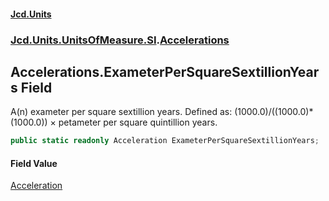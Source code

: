 #### [Jcd.Units](index.md 'index')
### [Jcd.Units.UnitsOfMeasure.SI](Jcd.Units.UnitsOfMeasure.SI.md 'Jcd.Units.UnitsOfMeasure.SI').[Accelerations](Accelerations.md 'Jcd.Units.UnitsOfMeasure.SI.Accelerations')

## Accelerations.ExameterPerSquareSextillionYears Field

A(n) exameter per square sextillion years. Defined as: (1000.0)/((1000.0)*(1000.0)) × petameter per square quintillion years.

```csharp
public static readonly Acceleration ExameterPerSquareSextillionYears;
```

#### Field Value
[Acceleration](Acceleration.md 'Jcd.Units.UnitTypes.Acceleration')